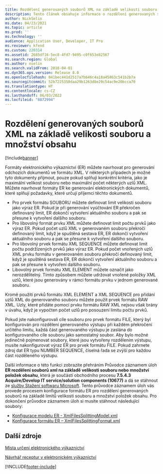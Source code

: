 ```yaml
---
title: Rozdělení generovaných souborů XML na základě velikosti souboru a množství obsahu
description: Tento článek obsahuje informace o rozdělení generovaných souborů na základě velikost souboru a množství položek obsahu.
author: NickSelin
ms.date: 04/23/2021
ms.topic: article
ms.prod: ''
ms.technology: ''
audience: Application User, Developer, IT Pro
ms.reviewer: kfend
ms.custom: 220314
ms.assetid: 2685df16-5ec8-4fd7-9495-c0f653e82567
ms.search.region: Global
ms.author: nselin
ms.search.validFrom: 2018-04-01
ms.dyn365.ops.version: Release 8.0
ms.openlocfilehash: 041bec441d2517a7b646c4a18a45863c541b2b7a
ms.sourcegitcommit: 52b7225350daa29b1263d8e29c54ac9e20bcca70
ms.translationtype: HT
ms.contentlocale: cs-CZ
ms.lasthandoff: 06/03/2022
ms.locfileid: "8872994"
---
```

# <a name="split-generated-xml-files-based-on-file-size-and-content-quantity"></a>Rozdělení generovaných souborů XML na základě velikosti souboru a množství obsahu

[!include[banner](../includes/banner.md)]

Formáty elektronického výkaznictví (ER) můžete navrhovat pro generování odchozích dokumentů ve formátu XML. V některých případech je možné tyto dokumenty přijmout, pouze pokud splňují konkrétní kritéria, jako je maximální velikost souboru nebo maximální počet některých uzlů XML. Můžete navrhovat formáty ER ke generování elektronických dokumentů, které splňují požadavky, které určují příjemci těchto dokumentů.

- Pro prvek formátu SOUBORU můžete definovat limit velikosti souboru jako výraz ER. Pokud je při generování vyúčtování ER překročen definovaný limit, ER dokončí vytvoření aktuálního souboru a pak se přesune k vytvoření dalšího souboru.
- Pro libovolný formát prvku XML můžete definovat limit počtu prvků jako výraz ER. Pokud počet uzlů XML v generovaném souboru překročí definovaný limit, když je spuštěná sestava ER, ER dokončí vytvoření aktuálního souboru a pak se přesune k vytvoření dalšího souboru.
- Pro libovolný prvek formátu XML SEQUENCE můžete definovat limit počtu podržízených prvků jako výraz ER. Pokud počet vnořených uzlů XML prvku formátu v generovaném souboru překročí definovaný limit, když je spuštěná sestava ER, ER dokončí vytvoření aktuálního souboru a pak se přesune k vytvoření dalšího souboru.
- Libovolný prvek formátu XML ELEMENT můžete označit jako nerozdělitelný. Tímto způsobem můžete udržovat vnořené položky XML uzlů, které jsou generovány v rámci formátu prvku v jednom generované souboru.

Kromě použití prvků formátu XML ELEMENT a XML SEQUENCE pro přidání uzlů XML do generovaného souboru můžete použít prvek formátu RAW XML. Uzly, které přidáte pomocí prvku formátu RAW XML nejsou však brány v úvahu, když je vypočten počet uzlů pro posouzení limitu počtu prvků.

Pokud jste nakonfigurovali cíle souboru pro prvek formátu FILE, který byl konfigurován pro rozdělení generovaného výstupu při každém překročení určitého limitu, každá část generovaného výstupu je zaslána do konfigurovaného cíle souboru jako samostatný soubor. Aby bylo možné jedinečně pojmenovat soubory, které jsou vytvořeny rozdělením výstupu, musíte nakonfigurovat výraz ER pro prvek formátu FILE. Pokud zahrnete zdroj dat ER typu NUMBER SEQUENCE, číselná řada se zvýší pro každou část rozděleného výstupu.

Další informace o této funkci zobrazíte přehráním Průvodce záznamem úloh **ER rozdělení souborů xml na základě velikosti souboru nebo množství položek obsahu**, která je součástí obchodního procesu **7.5.4.3 Acquire/Develop IT service/solution components (10677)** a dá se stáhnout ze [služby Stažení softwaru Microsoft](https://go.microsoft.com/fwlink/?linkid=874684). Tento průvodce záznamem úloh vás provede procesem konfigurace formátu ER pro rozdělení generovaných souborů na základě limitů velikosti souboru a množství položek obsahu. Pro dokončení průvodce záznamem úloh si musíte stáhnout následující soubory:

- [Konfigurace modelu ER - XmlFilesSplittingModel.xml](https://download.microsoft.com/download/e/a/f/eaffe96a-22ec-4a32-898a-f4328c91c387/XmlFilesSplittingModel.xml)
- [Konfigurace formátu ER – XmlFilesSplittingFormat.xml](https://download.microsoft.com/download/e/9/c/e9c5849b-8254-4cdf-bb00-4c2ebc72ddec/XmlFilesSplittingFormat.xml)

## <a name="additional-resources"></a>Další zdroje
[Místa určení elektronického výkaznictví](electronic-reporting-destinations.md)

[Návrhář receptur v elektronickém výkaznictví](general-electronic-reporting-formula-designer.md)


[!INCLUDE[footer-include](../../../includes/footer-banner.md)]
